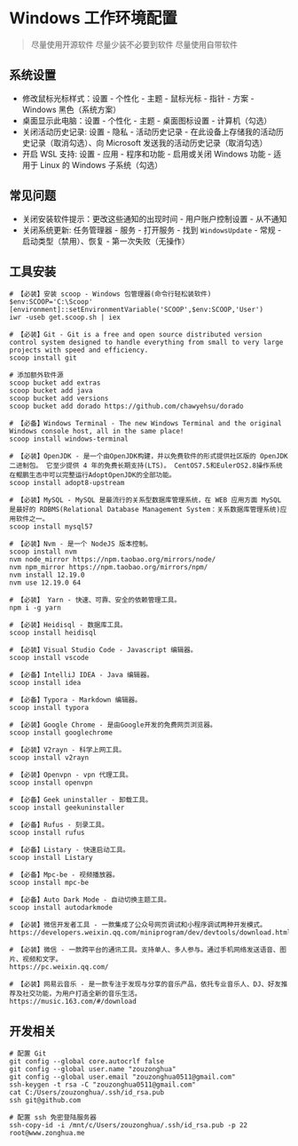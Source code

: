 # Windows 工作环境配置

> 尽量使用开源软件 尽量少装不必要到软件 尽量使用自带软件

## 系统设置

- 修改鼠标光标样式：设置 - 个性化 - 主题 - 鼠标光标 - 指针 - 方案 - Windows 黑色（系统方案）
- 桌面显示此电脑：设置 - 个性化 - 主题 - 桌面图标设置 - 计算机（勾选）
- 关闭活动历史记录: 设置 - 隐私 - 活动历史记录 - 在此设备上存储我的活动历史记录（取消勾选）、向 Microsoft 发送我的活动历史记录（取消勾选）
- 开启 WSL 支持: 设置 - 应用 - 程序和功能 - 启用或关闭 Windows 功能 - 适用于 Linux 的 Windows 子系统（勾选）

## 常见问题

- 关闭安装软件提示：更改这些通知的出现时间 - 用户账户控制设置 - 从不通知
- 关闭系统更新: 任务管理器 - 服务 - 打开服务 - 找到 `WindowsUpdate` - 常规 - 启动类型（禁用）、恢复 - 第一次失败（无操作）

## 工具安装

```shell
# 【必装】安装 scoop - Windows 包管理器(命令行轻松装软件)
$env:SCOOP='C:\Scoop'
[environment]::setEnvironmentVariable('SCOOP',$env:SCOOP,'User')
iwr -useb get.scoop.sh | iex

# 【必装】Git - Git is a free and open source distributed version control system designed to handle everything from small to very large projects with speed and efficiency.
scoop install git

# 添加额外软件源
scoop bucket add extras
scoop bucket add java
scoop bucket add versions
scoop bucket add dorado https://github.com/chawyehsu/dorado

# 【必备】Windows Terminal - The new Windows Terminal and the original Windows console host, all in the same place!
scoop install windows-terminal

# 【必装】OpenJDK - 是一个由OpenJDK构建，并以免费软件的形式提供社区版的 OpenJDK 二进制包。 它至少提供 4 年的免费长期支持(LTS)。 CentOS7.5和EulerOS2.8操作系统在鲲鹏生态中可以完整运行AdoptOpenJDK的全部功能。
scoop install adopt8-upstream

# 【必装】MySQL - MySQL 是最流行的关系型数据库管理系统，在 WEB 应用方面 MySQL 是最好的 RDBMS(Relational Database Management System：关系数据库管理系统)应用软件之一。
scoop install mysql57

# 【必装】Nvm - 是一个 NodeJS 版本控制。
scoop install nvm
nvm node_mirror https://npm.taobao.org/mirrors/node/
nvm npm_mirror https://npm.taobao.org/mirrors/npm/
nvm install 12.19.0
nvm use 12.19.0 64

# 【必装】 Yarn - 快速、可靠、安全的依赖管理工具。
npm i -g yarn

# 【必装】Heidisql - 数据库工具。
scoop install heidisql

# 【必装】Visual Studio Code - Javascript 编辑器。
scoop install vscode

# 【必备】IntelliJ IDEA - Java 编辑器。
scoop install idea

# 【必备】Typora - Markdown 编辑器。
scoop install typora

# 【必装】Google Chrome - 是由Google开发的免费网页浏览器。
scoop install googlechrome

# 【必装】V2rayn - 科学上网工具。
scoop install v2rayn

# 【必装】Openvpn - vpn 代理工具。
scoop install openvpn

# 【必备】Geek uninstaller - 卸载工具。
scoop install geekuninstaller

# 【必备】Rufus - 刻录工具。
scoop install rufus

# 【必备】Listary - 快速启动工具。
scoop install Listary

# 【必备】Mpc-be - 视频播放器。
scoop install mpc-be

# 【必备】Auto Dark Mode - 自动切换主题工具。
scoop install autodarkmode

# 【必装】微信开发者工具 - 一款集成了公众号网页调试和小程序调试两种开发模式。
https://developers.weixin.qq.com/miniprogram/dev/devtools/download.html

# 【必装】微信 - 一款跨平台的通讯工具。支持单人、多人参与。通过手机网络发送语音、图片、视频和文字。
https://pc.weixin.qq.com/

# 【必装】网易云音乐 - 是一款专注于发现与分享的音乐产品，依托专业音乐人、DJ、好友推荐及社交功能，为用户打造全新的音乐生活。
https://music.163.com/#/download

```

## 开发相关

```shell
# 配置 Git
git config --global core.autocrlf false
git config --global user.name "zouzonghua"
git config --global user.email "zouzonghua0511@gmail.com"
ssh-keygen -t rsa -C "zouzonghua0511@gmail.com"
cat C:/Users/zouzonghua/.ssh/id_rsa.pub
ssh git@github.com

# 配置 ssh 免密登陆服务器
ssh-copy-id -i /mnt/c/Users/zouzonghua/.ssh/id_rsa.pub -p 22 root@www.zonghua.me
```
